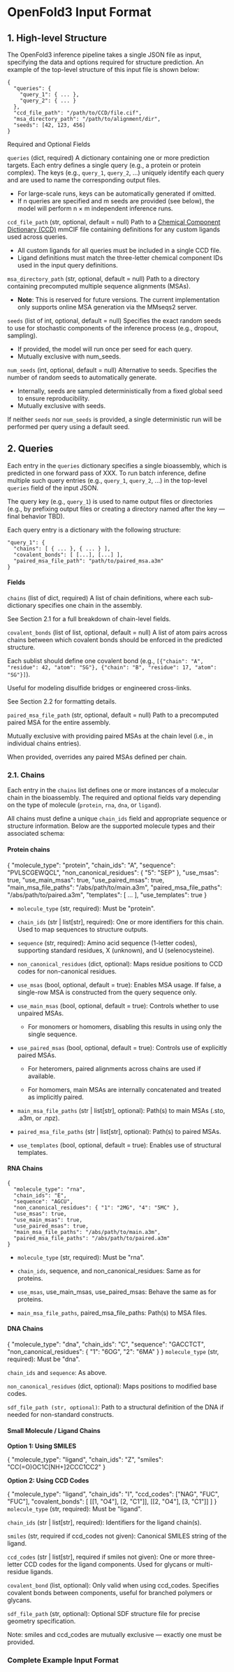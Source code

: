# OpenFold3 Input Format

## 1. High-level Structure
The OpenFold3 inference pipeline takes a single JSON file as input, specifying the data and options required for structure prediction. An example of the top-level structure of this input file is shown below:

```
{
  "queries": {
    "query_1": { ... },
    "query_2": { ... }
  },
  "ccd_file_path": "/path/to/CCD/file.cif",
  "msa_directory_path": "/path/to/alignment/dir",
  "seeds": [42, 123, 456]
}
```

Required and Optional Fields

```queries``` (dict, required)
A dictionary containing one or more prediction targets. Each entry defines a single query (e.g., a protein or protein complex). The keys (e.g., ```query_1```, ```query_2```, ...) uniquely identify each query and are used to name the corresponding output files.

- For large-scale runs, keys can be automatically generated if omitted.
- If n queries are specified and m seeds are provided (see below), the model will perform n × m independent inference runs.


```ccd_file_path``` (str, optional, default = null)
Path to a [Chemical Component Dictionary (CCD)](https://chatgpt.com/c/683e74fd-cb64-8006-ab73-4e40a3989391#:~:text=to%20a%20Chemical-,Component,-Dictionary%20(CCD)) mmCIF file containing definitions for any custom ligands used across queries.

- All custom ligands for all queries must be included in a single CCD file.
- Ligand definitions must match the three-letter chemical component IDs used in the input query definitions.


```msa_directory_path``` (str, optional, default = null)
Path to a directory containing precomputed multiple sequence alignments (MSAs).

- **Note**: This is reserved for future versions. The current implementation only supports online MSA generation via the MMseqs2 server.


```seeds``` (list of int, optional, default = null)
Specifies the exact random seeds to use for stochastic components of the inference process (e.g., dropout, sampling).

- If provided, the model will run once per seed for each query.
- Mutually exclusive with num_seeds.


```num_seeds``` (int, optional, default = null)
Alternative to seeds. Specifies the number of random seeds to automatically generate.

- Internally, seeds are sampled deterministically from a fixed global seed to ensure reproducibility.
- Mutually exclusive with seeds.

If neither ```seeds``` nor ```num_seeds``` is provided, a single deterministic run will be performed per query using a default seed.


## 2. Queries
Each entry in the ```queries``` dictionary specifies a single bioassembly, which is predicted in one forward pass of XXX. To run batch inference, define multiple such query entries (e.g., ```query_1```, ```query_2```, ...) in the top-level ```queries``` field of the input JSON.

The query key (e.g., ```query_1```) is used to name output files or directories (e.g., by prefixing output files or creating a directory named after the key — final behavior TBD).

Each query entry is a dictionary with the following structure:

```
"query_1": {
  "chains": [ { ... }, { ... } ],
  "covalent_bonds": [ [...], [...] ],
  "paired_msa_file_path": "path/to/paired_msa.a3m"
}
```

#### Fields

```chains``` (list of dict, required)
A list of chain definitions, where each sub-dictionary specifies one chain in the assembly.

See Section 2.1 for a full breakdown of chain-level fields.

```covalent_bonds``` (list of list, optional, default = null)
A list of atom pairs across chains between which covalent bonds should be enforced in the predicted structure.

Each sublist should define one covalent bond (e.g., ```[{"chain": "A", "residue": 42, "atom": "SG"}, {"chain": "B", "residue": 17, "atom": "SG"}]```).

Useful for modeling disulfide bridges or engineered cross-links.

See Section 2.2 for formatting details.

```paired_msa_file_path``` (str, optional, default = null)
Path to a precomputed paired MSA for the entire assembly.

Mutually exclusive with providing paired MSAs at the chain level (i.e., in individual chains entries).

When provided, overrides any paired MSAs defined per chain.


### 2.1. Chains

Each entry in the ```chains``` list defines one or more instances of a molecular chain in the bioassembly. The required and optional fields vary depending on the type of molecule (```protein```, ```rna```, ```dna```, or ```ligand```).

All chains must define a unique ```chain_ids``` field and appropriate sequence or structure information. Below are the supported molecule types and their associated schema:

#### Protein chains

{
  "molecule_type": "protein",
  "chain_ids": "A",
  "sequence": "PVLSCGEWQCL",
  "non_canonical_residues": { "5": "SEP" },
  "use_msas": true,
  "use_main_msas": true,
  "use_paired_msas": true,
  "main_msa_file_paths": "/abs/path/to/main.a3m",
  "paired_msa_file_paths": "/abs/path/to/paired.a3m",
  "templates": [ ... ],
  "use_templates": true
}

- ```molecule_type``` (str, required): Must be "protein".

- ```chain_ids``` (str | list[str], required): One or more identifiers for this chain. Used to map sequences to structure outputs.

- ```sequence``` (str, required): Amino acid sequence (1-letter codes), supporting standard residues, X (unknown), and U (selenocysteine).

- ```non_canonical_residues``` (dict, optional): Maps residue positions to CCD codes for non-canonical residues.

- ```use_msas``` (bool, optional, default = true): Enables MSA usage. If false, a single-row MSA is constructed from the query sequence only.

- ```use_main_msas``` (bool, optional, default = true): Controls whether to use unpaired MSAs.

    - For monomers or homomers, disabling this results in using only the single sequence.

- ```use_paired_msas``` (bool, optional, default = true): Controls use of explicitly paired MSAs.

    - For heteromers, paired alignments across chains are used if available.

    - For homomers, main MSAs are internally concatenated and treated as implicitly paired.

- ```main_msa_file_paths``` (str | list[str], optional): Path(s) to main MSAs (.sto, .a3m, or .npz).

- ```paired_msa_file_paths``` (str | list[str], optional): Path(s) to paired MSAs.

- ```use_templates``` (bool, optional, default = true): Enables use of structural templates.


#### RNA Chains

```
{
  "molecule_type": "rna",
  "chain_ids": "E",
  "sequence": "AGCU",
  "non_canonical_residues": { "1": "2MG", "4": "5MC" },
  "use_msas": true,
  "use_main_msas": true,
  "use_paired_msas": true,
  "main_msa_file_paths": "/abs/path/to/main.a3m",
  "paired_msa_file_paths": "/abs/path/to/paired.a3m"
}
```

- ```molecule_type``` (str, required): Must be "rna".

- ```chain_ids```, sequence, and non_canonical_residues: Same as for proteins.

- ```use_msas```, use_main_msas, use_paired_msas: Behave the same as for proteins.

- ```main_msa_file_paths```, paired_msa_file_paths: Path(s) to MSA files.


#### DNA Chains

{
  "molecule_type": "dna",
  "chain_ids": "C",
  "sequence": "GACCTCT",
  "non_canonical_residues": { "1": "6OG", "2": "6MA" }
}
```molecule_type``` (str, required): Must be "dna".

```chain_ids``` and ```sequence```: As above.

```non_canonical_residues``` (dict, optional): Maps positions to modified base codes.

```sdf_file_path (str, optional)```: Path to a structural definition of the DNA if needed for non-standard constructs.


#### Small Molecule / Ligand Chains

**Option 1: Using SMILES**

{
  "molecule_type": "ligand",
  "chain_ids": "Z",
  "smiles": "CC(=O)OC1C[NH+]2CCC1CC2"
}

**Option 2: Using CCD Codes**

{
  "molecule_type": "ligand",
  "chain_ids": "I",
  "ccd_codes": ["NAG", "FUC", "FUC"],
  "covalent_bonds": [
    [[1, "O4"], [2, "C1"]],
    [[2, "O4"], [3, "C1"]]
  ]
}
```molecule_type``` (str, required): Must be "ligand".

```chain_ids``` (str | list[str], required): Identifiers for the ligand chain(s).

```smiles``` (str, required if ccd_codes not given): Canonical SMILES string of the ligand.

```ccd_codes``` (str | list[str], required if smiles not given): One or more three-letter CCD codes for the ligand components. Used for glycans or multi-residue ligands.

```covalent_bond``` (list, optional): Only valid when using ccd_codes. Specifies covalent bonds between components, useful for branched polymers or glycans.

```sdf_file_path``` (str, optional): Optional SDF structure file for precise geometry specification.

Note: smiles and ccd_codes are mutually exclusive — exactly one must be provided.


### Complete Example Input Format